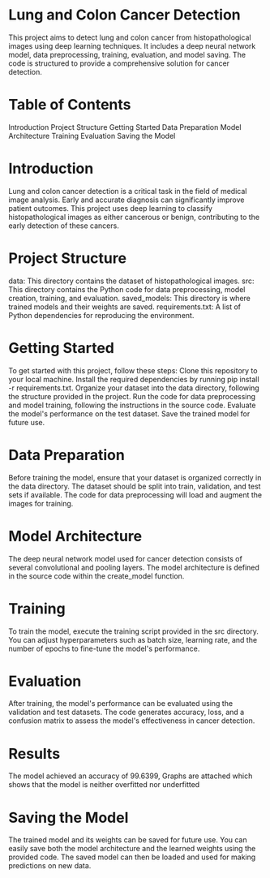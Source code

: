 # Lung and Colon Cancer Detection
This project aims to detect lung and colon cancer from histopathological images using deep learning techniques. It includes a deep neural network model, data preprocessing, training, evaluation, and model saving. The code is structured to provide a comprehensive solution for cancer detection.

# Table of Contents
Introduction
Project Structure
Getting Started
Data Preparation
Model Architecture
Training
Evaluation
Saving the Model

# Introduction
Lung and colon cancer detection is a critical task in the field of medical image analysis. Early and accurate diagnosis can significantly improve patient outcomes. This project uses deep learning to classify histopathological images as either cancerous or benign, contributing to the early detection of these cancers.

# Project Structure
data: This directory contains the dataset of histopathological images. src: This directory contains the Python code for data preprocessing, model creation, training, and evaluation. saved_models: This directory is where trained models and their weights are saved. requirements.txt: A list of Python dependencies for reproducing the environment.

# Getting Started
To get started with this project, follow these steps: Clone this repository to your local machine. Install the required dependencies by running pip install -r requirements.txt. Organize your dataset into the data directory, following the structure provided in the project. Run the code for data preprocessing and model training, following the instructions in the source code. Evaluate the model's performance on the test dataset. Save the trained model for future use.

# Data Preparation
Before training the model, ensure that your dataset is organized correctly in the data directory. The dataset should be split into train, validation, and test sets if available. The code for data preprocessing will load and augment the images for training.

# Model Architecture
The deep neural network model used for cancer detection consists of several convolutional and pooling layers. The model architecture is defined in the source code within the create_model function.

# Training
To train the model, execute the training script provided in the src directory. You can adjust hyperparameters such as batch size, learning rate, and the number of epochs to fine-tune the model's performance.

# Evaluation
After training, the model's performance can be evaluated using the validation and test datasets. The code generates accuracy, loss, and a confusion matrix to assess the model's effectiveness in cancer detection.

# Results 
The model achieved an accuracy of 99.6399, Graphs are attached  which shows that the model is neither overfitted nor underfitted

# Saving the Model
The trained model and its weights can be saved for future use. You can easily save both the model architecture and the learned weights using the provided code. The saved model can then be loaded and used for making predictions on new data.
